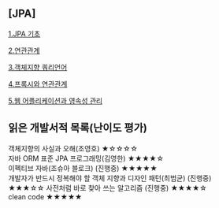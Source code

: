 
## [JPA]
<a href="https://github.com/newcodingtest/-/blob/main/JPA/1_JPA_%EA%B8%B0%EC%B4%88.MD">1.JPA 기초</a>

<a href="https://github.com/newcodingtest/-/blob/main/JPA/2_%EC%97%B0%EA%B4%80%EA%B4%80%EA%B3%84.MD">2.연관관계</a>

<a href="https://github.com/newcodingtest/-/blob/main/JPA/3_%EA%B0%9D%EC%B2%B4%EC%A7%80%ED%96%A5_%EC%BF%BC%EB%A6%AC%EC%96%B8%EC%96%B4.MD">3.객체지향 쿼리언어</a>

<a href="https://github.com/newcodingtest/-/blob/main/JPA/4_%ED%94%84%EB%A1%9D%EC%8B%9C%EC%99%80_%EC%97%B0%EA%B4%80%EA%B4%80%EA%B3%84.MD">4.프록시와 연관관계</a>

<a href="https://github.com/newcodingtest/-/blob/main/JPA/5_%EC%9B%B9_%EC%95%A0%ED%94%8C%EB%A6%AC%EC%BC%80%EC%9D%B4%EC%85%98%EA%B3%BC_%EC%98%81%EC%86%8D%EC%84%B1_%EA%B4%80%EB%A6%AC.MD">5.웹 어플리케이션과 영속성 관리</a>




## 읽은 개발서적 목록(난이도 평가)<br>
객체지향의 사실과 오해(조영호)  ★☆☆☆☆ <br> 
자바 ORM 표준 JPA 프로그래밍(김영한) ★★★★☆ <br>
이펙티브 자바(조슈아 블로크) (진행중)  ★★★★★ <br>
개발자가 반드시 정복해야 할 객체 지향과 디자인 패턴(최범균) (진행중) <br> ★★★☆☆
사전처럼 바로 찾아 쓰는 알고리즘 (진행중) ★★★★☆ <br> 
clean code ★★★★★ <br>
